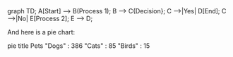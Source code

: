 <div class="mermaid">
graph TD;
    A[Start] --> B(Process 1);
    B --> C{Decision};
    C -->|Yes| D[End];
    C -->|No| E[Process 2];
    E --> D;
</div>

And here is a pie chart:

<div class="mermaid">
pie title Pets
    "Dogs" : 386
    "Cats" : 85
    "Birds" : 15
</div>

<script type"module">
  import mermaid from 'https://cdn.jsdelivr.net/npm/mermaid@10/dist/mermaid.esm.min.mjs';
  mermaid.initialize({ startOnLoad: true });
</script>
